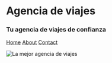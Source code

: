 # Agencia de viajes
### Tu agencia de viajes de confianza

<nav>
    <a href="index.md">Home</a>
    <a href="about.md">About</a>
    <a href="contact.md">Contact</a>
</nav>

![La mejor agencia de viajes](https://obezeq.github.io/primera-web-digitalizacion/assets/avion.png)


